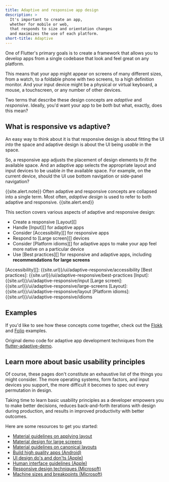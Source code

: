 ```yaml
---
title: Adaptive and responsive app design
description: >
  It's important to create an app,
  whether for mobile or web,
  that responds to size and orientation changes
  and maximizes the use of each platform.
short-title: Adaptive
---
```


One of Flutter's primary goals is to create a framework
that allows you to develop apps from a single codebase
that look and feel great on any platform.

This means that your app might appear on screens of
many different sizes, from a watch, to a foldable
phone with two screens, to a high definition monitor.
And your input device might be a physical or
virtual keyboard, a mouse, a touchscreen, or
any number of other devices.

Two terms that describe these design concepts
are _adaptive_ and _responsive_. Ideally,
you'd want your app to be _both_ but what,
exactly, does this mean?

## What is responsive vs adaptive?

An easy way to think about it is that responsive design
is about fitting the UI _into_ the space and
adaptive design is about the UI being _usable_ in
the space.

So, a responsive app adjusts the placement of design
elements to _fit_ the available space. And an
adaptive app selects the appropriate layout and
input devices to be usable _in_ the available space.
For example, on the current device,
should the UI use bottom navigation or
side-panel navigation?

{{site.alert.note}}
  Often adaptive and responsive concepts are
  collapsed into a single term. Most often,
  _adaptive design_ is used to refer to both
  adaptive and responsive.
{{site.alert.end}}

This section covers various aspects of adaptive and
responsive design:

* Create a responsive [Layout][]
* Handle [Input][] for adaptive apps
* Consider [Accessibility][] for responsive apps
* Respond to [Large screen][] devices
* Consider [Platform idioms][] for adaptive apps
  to make your app feel more native on a particular device
* Use [Best practices][] for responsive and adaptive apps,
  including **recommendations for large screens**

[Accessibility][]: {{site.url}}/ui/adaptive-responsive/accessibility
[Best practices]: {{site.url}}/ui/adaptive-responsive/best-practices
[Input]: {{site.url}}/ui/adaptive-responsive/input
[Large screen]: {{site.url}}/ui/adaptive-responsive/large-screens
[Layout]: {{site.url}}/ui/adaptive-responsive/layout
[Platform idioms]: {{site.url}}/ui/adaptive-responsive/idioms

## Examples

If you'd like to see how these concepts come together,
check out the [Flokk][] and [Folio][] examples.

[Flokk]: {{site.github}}/gskinnerTeam/flokk
[Folio]: {{site.github}}/gskinnerTeam/flutter-folio

Original demo code for adaptive app development
techniques from the [flutter-adaptive-demo][].

[flutter-adaptive-demo]: {{site.github}}/gskinnerTeam/flutter-adaptive-demo

## Learn more about basic usability principles

Of course, these pages don't constitute an
exhaustive list of the things you might consider.
The more operating systems, form factors,
and input devices you support, the more difficult
it becomes to spec out every permutation in design.

Taking time to learn basic usability principles as a
developer empowers you to make better decisions,
reduces back-and-forth iterations with
design during production, and results in
improved productivity with better outcomes.

Here are some resources to get you started:

* [Material guidelines on applying layout][]
* [Material design for large screens][]
* [Material guidelines on canonical layouts][]
* [Build high quality apps (Android)][]
* [UI design do's and don'ts (Apple)][]
* [Human interface guidelines (Apple)][]
* [Responsive design techniques (Microsoft)][]
* [Machine sizes and breakpoints (Microsoft)][]

[Build high quality apps (Android)]: {{site.android-dev}}/quality
[Material guidelines on applying layout]: {{site.material}}/foundations/layout/applying-layout/window-size-classes
[Material guidelines on canonical layouts]: {{site.material}}/foundations/layout/canonical-layouts/overview
[Human interface guidelines (Apple)]: {{site.apple-dev}}/design/human-interface-guidelines/
[Material design for large screens]: {{site.material2}}/blog/material-design-for-large-screens
[Machine sizes and breakpoints (Microsoft)]: https://docs.microsoft.com/en-us/windows/uwp/design/layout/screen-sizes-and-breakpoints-for-responsive-desig
[Responsive design techniques (Microsoft)]: https://docs.microsoft.com/en-us/windows/uwp/design/layout/responsive-design
[UI design do's and don'ts (Apple)]: {{site.apple-dev}}/design/tips/
